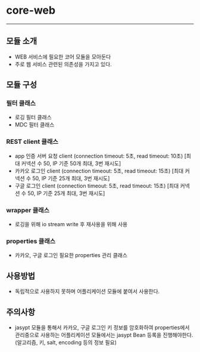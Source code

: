 # core-web

--- 

## 모듈 소개

- WEB 서비스에 필요한 코어 모듈을 모아둔다
- 주로 웹 서비스 관련된 의존성을 가지고 있다.

## 모듈 구성

### 필터 클래스

- 로깅 필터 클래스
- MDC 필터 클래스

### REST client 클래스

- app 인증 서버 요청 client (connection timeout: 5초, read timeout: 10초) [최대 커넥션 수 50, IP 기준 50개 최대, 3번 재시도]
- 카카오 로그인 client (connection timeout: 5초, read timeout: 15초) [최대 커넥션 수 50, IP 기준 25개 최대, 3번 재시도]
- 구글 로그인 client (connection timeout: 5초, read timeout: 15초) [최대 커넥션 수 50, IP 기준 25개 최대, 3번 재시도]

### wrapper 클래스

- 로깅을 위해 io stream write 후 재사용을 위해 사용

### properties 클래스

- 카카오, 구글 로그인 필요한 properties 관리 클래스 

## 사용방법

- 독립적으로 사용하지 못하며 어플리케이션 모듈에 붙여서 사용한다.

## 주의사항

- jasypt 모듈을 통해서 카카오, 구글 로그인 키 정보를 암호화하여 properties에서 관리중으로 사용하는 어플리케이션 모듈에서는 jasypt Bean 등록을 진행해야한다. (알고리즘, 키, salt, encoding 등의 정보 필요)
